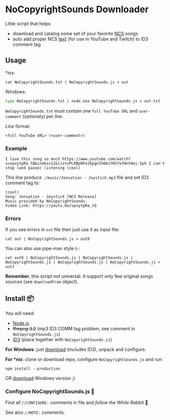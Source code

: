# NoCopyrightSounds Downloader
Little script that helps

* download and catalog some set of your favorite [NCS](https://www.youtube.com/user/NoCopyrightSounds) songs
* auto add proper NCS [text](http://nocopyrightsounds.co.uk/user-license/) (for use in YouTube and Twitch) to ID3 comment tag

## Usage
*nix:
```shell
cat NoCopyrightSounds.txt | NoCopyrightSounds.js > out
```
Windows:
```cmd
type NoCopyrightSounds.txt | node.exe NoCopyrightSounds.js > out.txt
```
`NoCopyrightSounds.txt` must contain one `full YouTube URL` and `user-comment` (optionaly) per _line_.

_Line_ format:
```
<full YouTube URL> (<user-comment>)
```

### Example
```
I love this song so much https://www.youtube.com/watch?v=vpvytpRa_tQ&index=12&list=PLRBp0Fe2GpgnIh0AiYKh7o7HnYAej-5ph I can't stop (and pause) listening (cool)
```
This _line_ produce `./music/Jensation - Joystick.mp3` file and set ID3 comment tag to:
```
(cool)
Song: Jensation - Joystick [NCS Release]
Music provided by NoCopyrightSounds.
Video Link: https://youtu.be/vpvytpRa_tQ
```

### Errors
If you see errors in `out` file then just use it as input file:
```shell
cat out | NoCopyrightSounds.js > out0
```
You can also use pipe-man style (-:
```shell
cat out0 | NoCopyrightSounds.js | NoCopyrightSounds.js | NoCopyrightSounds.js | NoCopyrightSounds.js | NoCopyrightSounds.js > out1
```
**Remember**, this script not universal. It support only few original songs sources (see `downloadFrom` object).

## Install :package:
You will need:

* [Node.js](https://nodejs.org/en/download/)
* ~~ffmpeg 3.2~~ (mp3 ID3 COMM tag problem, see comment in `NoCopyrightSounds.js`)
* [ID3](https://github.com/squell/id3/releases) (place together with `NoCopyrightSounds.js`)

**For Windows**: just [download](https://github.com/ZiroKyl/NoCopyrightSounds-Downloader/releases) (includes ID3), unpack and configure.

__For *nix__: clone or download repo, configure `NoCopyrightSounds.js` and run:
```shell
npm install --production
```
OR [download](https://github.com/ZiroKyl/NoCopyrightSounds-Downloader/releases) Windows version ;)

### Configure NoCopyrightSounds.js :wrench:
Find all `//CONFIGURE:` comments in file and _follow the White Rabbit_ :rabbit2:

See also `//NOTE:` comments.
